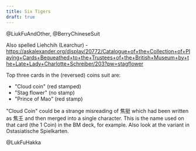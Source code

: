 ```yaml
---
title: Six Tigers
draft: true
---
```


@LiukFuAndOther, @BerryChineseSuit

Also spelled Liehchih (Learchur) - https://askalexander.org/display/20772/Catalogue+of+the+Collection+of+Playing+Cards+Bequeathed+to+the+Trustees+of+the+British+Museum+by+the+Late+Lady+Charlotte+Schreiber/203?pw=stagflower

Top three cards in the (reversed) coins suit are:

- "Cloud coin" (red stamped)
- "Stag flower" (no stamp)
- "Prince of Mao" (red stamp)

"Cloud Coin" could be a strange misreading of 焦挺 which had been written as 焦𡈼 and then merged into a single character. This is the name used on that card (the 1 Coin) in the BM deck, for example. Also look at the variant in Ostasiatische Spielkarten.

@LukFuHakka

